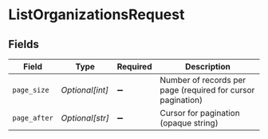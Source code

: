 # ListOrganizationsRequest


## Fields

| Field                                                       | Type                                                        | Required                                                    | Description                                                 |
| ----------------------------------------------------------- | ----------------------------------------------------------- | ----------------------------------------------------------- | ----------------------------------------------------------- |
| `page_size`                                                 | *Optional[int]*                                             | :heavy_minus_sign:                                          | Number of records per page (required for cursor pagination) |
| `page_after`                                                | *Optional[str]*                                             | :heavy_minus_sign:                                          | Cursor for pagination (opaque string)                       |